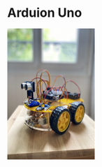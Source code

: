 # Arduion Uno
<img src="https://github.com/itzbw/Arduino/blob/main/IMG_7066.jpg" width="200" height="300">
